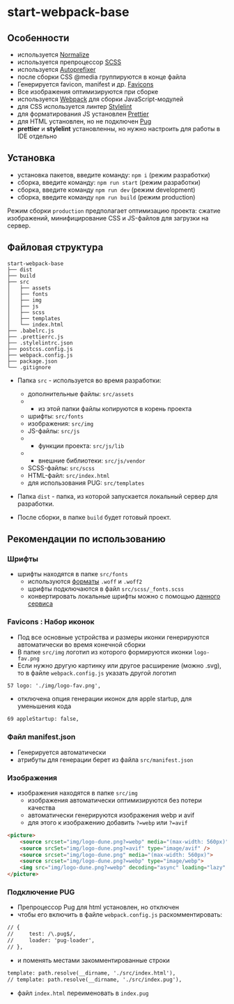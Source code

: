 # start-webpack-base
## Особенности
* используется [Normalize](https://necolas.github.io/normalize.css/)
* используется препроцессор [SCSS](https://sass-lang.com/)
* используется [Autoprefixer](https://github.com/postcss/autoprefixer)
* после сборки CSS @media группируются в конце файла
* Генерируется favicon, manifest  и др. [Favicons](https://github.com/jantimon/favicons-webpack-plugin)
* Все изображения оптимизируются при сборке
* используется [Webpack](https://webpack.js.org/) для сборки JavaScript-модулей
* для CSS используется линтер [Stylelint](https://stylelint.io)
* для форматирования JS установлен [Prettier](https://prettier.io)
* для HTML установлен, но не подключен [Pug](https://pugjs.org/api/getting-started.html)
* **prettier** и **stylelint** установленны, но нужно настроить для работы в IDE отдельно

## Установка
* установка пакетов, введите команду: ```npm i``` (режим разработки)
* сборка, введите команду: ```npm run start``` (режим разработки)
* сборка, введите команду ```npm run dev``` (режим development)
* сборка, введите команду ```npm run build``` (режим production)

Режим сборки ```production``` предполагает оптимизацию проекта: сжатие изображений, минифицирование CSS и JS-файлов для загрузки на сервер.

## Файловая структура

```
start-webpack-base
├── dist
├── build
├── src
│   ├── assets
│   ├── fonts
│   ├── img
│   ├── js
│   ├── scss
│   ├── templates
│   └── index.html
├── .babelrc.js
├── .prettierrc.js
├── .stylelintrc.json
├── postcss.config.js
├── webpack.config.js
├── package.json
└── .gitignore
```

* Папка ```src``` - используется во время разработки:
    * дополнительные файлы: ```src/assets```
    * * из этой папки файлы копируются в корень проекта 
    * шрифты: ```src/fonts```
    * изображения: ```src/img```
    * JS-файлы: ```src/js```
    * * функции проекта: ```src/js/lib```
    * * внешние библиотеки: ```src/js/vendor```
    * SCSS-файлы: ```src/scss```
    * HTML-файл: ```src/index.html```
    * для использования PUG: ```src/templates```
    
* Папка ```dist``` - папка, из которой запускается локальный сервер для разработки. 
* После сборки, в папке ```build``` будет готовый проект.


## Рекомендации по использованию
### Шрифты
* шрифты находятся в папке ```src/fonts```
    * используются [форматы](https://caniuse.com/#search=woff) ```.woff``` и ```.woff2```
    * шрифты подключаются в файл ```src/scss/_fonts.scss```
    * конвертировать локальные шрифты можно с помощью [данного сервиса](https://onlinefontconverter.com/)

### Favicons : Набор иконок
* Под все основные устройства и размеры иконки генерируются автоматически во время конечной сборки
* В папке ```src/img``` логотип из которого формируются иконки ```logo-fav.png```
* Если нужно другую картинку или другое расширение (можно .svg), то в файле ```webpack.config.js``` указать другой логотип
```html
57 logo: './img/logo-fav.png', 
```
* отключена опция генерации иконок для apple startup, для уменьшения кода
```html
69 appleStartup: false,
```

### Файл manifest.json
* Генерируется автоматически
* атрибуты для генерации берет из файла ```src/manifest.json```

### Изображения
* изображения находятся в папке ```src/img```
    * изображения автоматически оптимизируются без потери качества
    * автоматически генерируются изображения webp и avif
    * для этого к изображению добавить ```?=webp``` или ```?=avif```

```html
<picture>
    <source srcset="img/logo-dune.png?=webp" media="(max-width: 560px)" type="image/webp">
    <source srcSet="img/logo-dune.png?=avif" type="image/avif" />
    <source srcset="img/logo-dune.png" media="(max-width: 560px)">
    <source srcset="img/logo-dune.png?=webp" type="image/webp">
    <img src="img/logo-dune.png?=webp" decoding="async" loading="lazy" alt="описание" />
</picture>
```

### Подключение PUG
* Препроцессор Pug для html установлен, но отключен
* чтобы его включить в файле ```webpack.config.js``` раскомментировать:
```html
// {
//     test: /\.pug$/,
//     loader: 'pug-loader',
// },
```
* и поменять местами закомментированные строки
```html
template: path.resolve(__dirname, './src/index.html'),
// template: path.resolve(__dirname, './src/index.pug'),
```
* файл ```index.html``` переименовать в ```index.pug```


